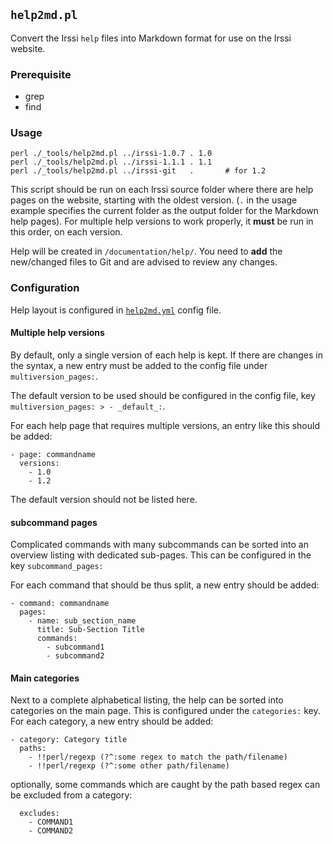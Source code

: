 ## `help2md.pl`

Convert the Irssi `help` files into Markdown format for use on the
Irssi website.

### Prerequisite

* grep
* find

### Usage

    perl ./_tools/help2md.pl ../irssi-1.0.7 . 1.0
    perl ./_tools/help2md.pl ../irssi-1.1.1 . 1.1
    perl ./_tools/help2md.pl ../irssi-git   .       # for 1.2

This script should be run on each Irssi source folder where there are
help pages on the website, starting with the oldest version. (`.` in
the usage example specifies the current folder as the output folder
for the Markdown help pages). For multiple help versions to work
properly, it **must** be run in this order, on each version.

Help will be created in `/documentation/help/`. You need to **add** the
new/changed files to Git and are advised to review any changes.

### Configuration

Help layout is configured in [`help2md.yml`](/_tools/help2md.yml) config file.

#### Multiple help versions

By default, only a single version of each help is kept. If there are
changes in the syntax, a new entry must be added to the config file
under `multiversion_pages:`.

The default version to be used should be configured in the config
file, key `multiversion_pages: > - _default_:`.

For each help page that requires multiple versions, an entry like this
should be added:

    - page: commandname
      versions:
        - 1.0
        - 1.2

The default version should not be listed here.

#### subcommand pages

Complicated commands with many subcommands can be sorted into an
overview listing with dedicated sub-pages. This can be configured in
the key `subcommand_pages:`

For each command that should be thus split, a new entry should be added:

    - command: commandname
      pages:
        - name: sub_section_name
          title: Sub-Section Title
          commands:
            - subcommand1
            - subcommand2

#### Main categories

Next to a complete alphabetical listing, the help can be sorted into
categories on the main page. This is configured under the
`categories:` key. For each category, a new entry should be added:

    - category: Category title
      paths:
        - !!perl/regexp (?^:some regex to match the path/filename)
        - !!perl/regexp (?^:some other path/filename)

optionally, some commands which are caught by the path based regex can
be excluded from a category:

      excludes:
        - COMMAND1
        - COMMAND2

